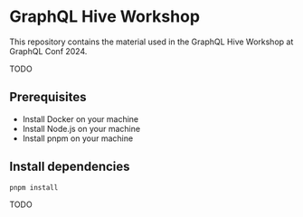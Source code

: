 # GraphQL Hive Workshop

This repository contains the material used in the GraphQL Hive Workshop at GraphQL Conf 2024.

TODO

## Prerequisites

- Install Docker on your machine
- Install Node.js on your machine
- Install pnpm on your machine

## Install dependencies

```bash
pnpm install
```

TODO
